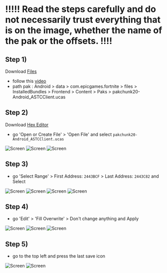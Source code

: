 # !!!!! Read the steps carefully and do not necessarily trust everything that is on the image, whether the name of the pak or the offsets. !!!!
## Step 1)
Download [Files](https://play.google.com/store/apps/details?id=com.marc.files) 
- follow this [video](https://youtu.be/8N6MFhZ8XlY?si=ULY7uNq79dFiOSix)
- path pak : Android > data > com.epicgames.fortnite > files > InstalledBundles > Frontend > Content > Paks > pakchunk20-Android_ASTCClient.ucas

## Step 2)
Download [Hex Editor](https://play.google.com/store/apps/details?id=tk.yunus.hexeditor)
- go 'Open or Create File' > 'Open File' and select ```pakchunk20-Android_ASTCClient.ucas```

![Screen](../../Assets/DevInventory/DevInventory1.jpg)
![Screen](../../Assets/DevInventory/DevInventory2.jpg)
![Screen](../../Assets/DevInventory/DevInventory3.jpg)

## Step 3)
- go 'Select Range' > First Address: ```2443BCF``` > Last Address: ```2443C82``` and Select

![Screen](../../Assets/DevInventory/DevInventory4.jpg)
![Screen](../../Assets/DevInventory/DevInventory5.jpg)
![Screen](../../Assets/DevInventory/DevInventory6.jpg)
![Screen](../../Assets/DevInventory/DevInventory7.jpg)

## Step 4)
- go 'Edit' > 'Fill Overwrite' > Don't change anything and Apply

![Screen](../../Assets/DevInventory/DevInventory8.jpg)
![Screen](../../Assets/DevInventory/DevInventory9.jpg)
![Screen](../../Assets/DevInventory/DevInventory10.jpg)

## Step 5)
- go to the top left and press the last save icon

![Screen](../../Assets/DevInventory/DevInventory11.jpg)
![Screen](../../Assets/DevInventory/DevInventory12.jpg)